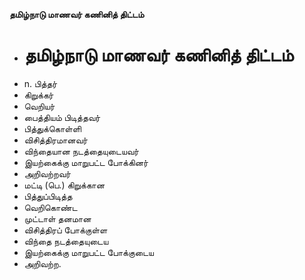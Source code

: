 **தமிழ்நாடு மாணவர் கணினித் திட்டம்**
- # தமிழ்நாடு மாணவர் கணினித் திட்டம்
- n. பித்தர்
- கிறுக்கர்
- வெறியர்
- பைத்தியம் பிடித்தவர்
- பித்துக்கொள்ளி
- விசித்திரமானவர்
- விந்தையான நடத்தையுடையவர்
- இயற்கைக்கு மாறுபட்ட போக்கினர்
- அறிவற்றவர்
- மட்டி (பெ.) கிறுக்கான
- பித்துப்பிடித்த
- வெறிகொண்ட
- முட்டாள் தனமான
- விசித்திரப் போக்குள்ள
- விந்தை நடத்தையுடைய
- இயற்கைக்கு மாறுபட்ட போக்குடைய
- அறிவற்ற.

